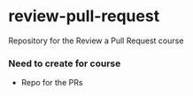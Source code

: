 # review-pull-request
Repository for the Review a Pull Request course

### Need to create for course

- Repo for the PRs

